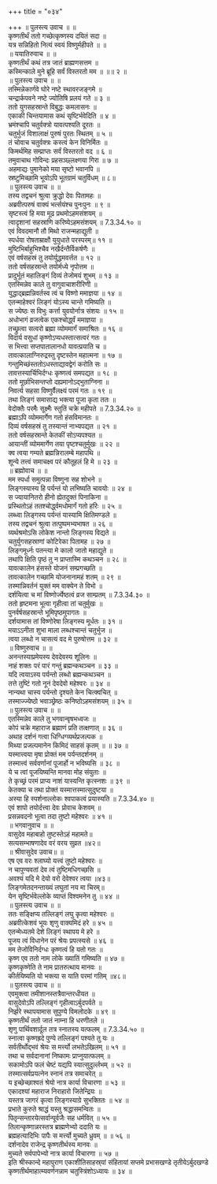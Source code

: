 +++
title = "०३४"

+++
॥ पुलस्त्य उवाच ॥ ॥  
कृष्णतीर्थं ततो गच्छेत्कृष्णस्य दयितं सदा ॥  
यत्र सन्निहितो नित्यं स्वयं विष्णुर्महीपते ॥ ॥  
॥ ययातिरुवाच ॥ ॥  
कृष्णतीर्थं कथं तत्र जातं ब्राह्मणसत्तम ॥  
कस्मिन्काले मुने ब्रूहि सर्वं विस्तरतो मम ॥ ॥॥ २ ॥  
॥ पुलस्त्य उवाच ॥ ॥  
तस्मिन्नेकार्णवे घोरे नष्टे स्थावरजङ्गमे ॥  
चन्द्रार्कपवने नष्टे ज्योतिषि प्रलयं गते ॥ ३ ॥  
ततो युगसहस्रान्ते विबुद्धः कमलासनः ॥  
एकाकी चिन्तयामास कथं सृष्टिर्भवेदिति ॥ ४ ॥  
भ्रमंश्चापि चतुर्वक्त्रो यावत्पश्यति दूरतः ॥  
चतुर्भुजं विशालाक्षं पुरुषं पुरतः स्थितम् ॥ ५ ॥  
तं चोवाच चतुर्वक्त्रः कस्त्वं केन विनिर्मितः ॥  
किमर्थमिह सम्प्राप्तः सर्वं विस्तरतो वद ॥ ६ ॥  
तमुवाचाथ गोविन्दः प्रहसञ्छ्लक्ष्णया गिरा ॥ ७ ॥  
अहमाद्यः पुमानेको मया सृष्टो भवानपि ॥  
स्रष्टुमिच्छामि भूयोऽपि भूतग्रामं चतुर्विधम् ॥ ८॥  
॥ पुलस्त्य उवाच ॥ ॥  
तस्य तद्वचनं श्रुत्वा क्रुद्धो देवः पितामहः ॥  
अब्रवीत्परुषं वाक्यं भर्त्सयंश्च पुनःपुनः ॥ ९ ॥  
सृष्टस्त्वं हि मया मूढ प्रथमोऽहमसंशयम् ॥  
त्वादृशानां सहस्राणि करिष्येऽहमसंशयम् ॥ 7.3.34.१० ॥  
एवं विवदमानौ तौ मिथो राजन्महाद्युती ॥  
स्पर्धया रोषताम्राक्षौ युयुधाते परस्परम्॥ ११ ॥  
मुष्टिभिर्बाहुभिश्चैव नखैर्दन्तैर्विकर्षणैः ॥  
एवं वर्षसहस्रं तु तयोर्युद्धमवर्त्तत ॥ १२ ॥  
ततो वर्षसहस्रान्ते तयोर्मध्ये नृपोत्तम ॥  
प्रादुर्भूतं महालिङ्गं दिव्यं तेजोमयं शुभम् ॥ १३ ॥  
एतस्मिन्नेव काले तु वागुवाचाशरीरिणी ॥  
युद्धाद्ब्रह्मन्निवर्तस्व त्वं च विष्णो ममाज्ञया ॥ १४ ॥  
एतन्माहेश्वरं लिङ्गं योऽस्य चान्ते गमिष्यति ॥  
स ज्येष्ठः स विभुः कर्त्ता युवयोर्नात्र संशयः ॥ १५ ॥  
अधोभागं व्रजत्वेक एकश्चोर्द्ध्वं ममाज्ञया ॥  
तच्छ्रुत्वा सत्वरो ब्रह्मा व्योममार्गं समाश्रितः ॥ १६ ॥  
विदार्य वसुधां कृष्णोऽप्यधस्तात्सत्वरं गतः ॥  
स भित्त्वा सप्तपातालानधो यावत्प्रयाति च ॥  
तावत्कालाग्निरुद्रस्तु दृष्टस्तेन महात्मना ॥ १७ ॥  
गन्तुमिच्छंस्ततोऽधस्ताद्यावद्वेगं करोति सः ॥  
तावत्तस्यार्चिभिर्दग्धः कृष्णत्वं समपद्यत ॥ १८ ॥  
ततो मूर्छाभिसन्तप्तो दह्यमानोऽद्भुताग्निना ॥  
निवर्त्य सहसा विष्णुर्वैलक्ष्यं परमं गतः ॥ १९ ॥  
तथा लिङ्गं समासाद्य भक्त्या पूजा कृता ततः ॥  
वेदोक्तैः परमैः सूक्ष्मैः स्तुतिं चक्रे महीपते ॥ 7.3.34.२० ॥  
ब्रह्माऽपि व्योममार्गेण गतो हंसविमानतः ॥  
दिव्यं वर्षसहस्रं तु तस्यान्तं नाभ्यपद्यत ॥ २१ ॥  
ततो वर्षसहस्रान्ते केतकीं सोऽप्यपश्यत ॥  
आयान्तीं व्योममार्गेण तया पृष्टश्चतुर्मुखः ॥ २२ ॥  
क्व त्वया गम्यते ब्रह्मन्निरालम्बे महापथि ॥  
शून्ये तत्त्वं समाचक्ष्व परं कौतूहलं हि मे ॥ २३ ॥  
॥ ब्रह्मोवाच ॥ ॥  
मम स्पर्धा समुत्पन्ना विष्णुना सह शोभने ॥  
लिङ्गस्यास्य हि पर्यन्तं यो लभिष्यति चावयोः ॥ २४ ॥  
स ज्यायानितरो हीनो ह्येतदुक्तं पिनाकिना ॥  
प्रस्थितोऽहं ततश्चोर्द्ध्वमधोमार्गं गतो हरिः ॥ २५ ॥  
लब्ध्वा लिङ्गस्य पर्यन्तं यास्यामि क्षितिमण्डले ॥  
तस्य तद्वचनं श्रुत्वा तत्पुष्पमभ्यभाषत ॥ २६ ॥  
व्यर्थश्रमोऽसि लोकेश नान्तो लिङ्गस्य विद्यते ॥  
चतुर्युगसहस्राणां कोटिरेका पितामह ॥ २७ ॥  
लिङ्गमूर्ध्नः पतन्त्या मे कालो जातो महाद्युते ॥  
तथापि क्षिति पृष्ठं तु न प्राप्तास्मि कथञ्चन ॥ २८ ॥  
यावत्कालेन हंसस्ते योजनं सम्प्रगच्छति ॥  
तावत्कालेन गच्छामि योजनानामहं शतम् ॥ २९ ॥  
तस्मान्निवर्तनं युक्तं मम वाक्येन ते विभो ॥  
दर्शयित्वा च मां विष्णोर्ज्येष्ठत्वं व्रज साम्प्रतम् ॥ 7.3.34.३० ॥  
ततो हृष्टमना भूत्वा गृहीत्वा तां चतुर्मुखः ॥  
पुनर्वर्षसहस्रान्ते भूमिपृष्ठमुपागतः ॥  
दर्शयामास तां विष्णोरेषा लिङ्गस्य मूर्धतः ॥ ३१ ॥  
मयाऽऽनीता शुभा माला लब्धश्चान्तं चतुर्भुज ॥  
त्वया लब्धो न चासत्यं वद मे पुरुषोत्तम ॥ ३२ ॥  
॥ विष्णुरुवाच ॥ ॥  
अनन्तस्याप्रमेयस्य देवदेवस्य शूलिनः ॥  
नाहं शक्तः परं पारं गन्तुं ब्रह्मन्कथञ्चन ॥ ३३ ॥  
यदि त्वयाऽस्य पर्यन्तो लब्धो ब्रह्मन्कथञ्चन ॥  
तत्ते तुष्टिं गतो नूनं देवदेवो महेश्वरः ॥ ३४ ॥  
नान्यथा चास्य पर्यन्तो दृश्यते केन चित्क्वचित् ॥  
तस्माज्ज्येष्ठो भवाञ्छ्रेष्ठः कनिष्ठोऽहमसंशयम् ॥ ३५ ॥  
॥ पुलस्त्य उवाच ॥ ॥  
एतस्मिन्नेव काले तु भगवान्वृषभध्वजः ॥  
कोपं चक्रे महाराज ब्रह्माणं प्रति तत्क्षणात् ॥ ३६ ॥  
अथाह दर्शनं गत्वा धिग्धिग्व्यर्थप्रजल्पक ॥  
मिथ्या प्रजल्पमानेन किमिदं साहसं कृतम् ॥ ॥ ३७ ॥  
यस्मात्त्वया मृषा प्रोक्तं मम पर्यन्तदर्शनम् ॥  
तस्मात्त्वं सर्ववर्णानां पूजार्हो न भविष्यसि ॥ ३८ ॥  
ये च त्वां पूजयिष्यन्ति मानवा मोह संयुताः ॥  
ते कृच्छ्रं परमं प्राप्य नाशं यास्यन्ति कृत्स्नशः ॥ ३९ ॥  
केतक्या च तथा प्रोक्तं यस्मात्तस्मात्सुदुष्टया ॥  
अस्या हि स्पर्शनाल्लोकः श्वपाकत्वं प्रयास्यति ॥ 7.3.34.४० ॥  
एवं शापो तयोर्दत्त्वा देवः प्रोवाच केशवम् ॥  
प्रसन्नवदनो भूत्वा तदा तुष्टो महेश्वरः ॥ ४१ ॥  
॥ भगवानुवाच ॥ ॥  
वासुदेव महाबाहो तुष्टस्तेऽहं महामते॥  
सत्यसम्भाषणादेव वरं वरय सुव्रत ॥४२॥  
॥ श्रीवासुदेव उवाच॥ ॥  
एष एव वरः श्लाघ्यो यत्त्वं तुष्टो महेश्वरः ॥  
न चापुण्यवतां देव त्वं तुष्टिमधिगच्छसि ॥  
अवश्यं यदि मे देयो वरो देवेश्वर त्वया ॥४३॥  
लिङ्गमेतदनन्ताख्यं लघुतां नय मा चिरम्॥  
येन सृष्टिर्भवेल्लोके व्याप्तं विश्वमनेन तु ॥ ४४ ॥  
॥ पुलस्त्य उवाच ॥ ॥  
ततः सङ्क्षिप्य तल्लिङ्गं लघु कृत्वा महेश्वरः ॥  
अब्रवीत्केशवं भूयः शृणु वाक्यमिदं हरे ॥ ४५ ॥  
एतन्मेध्यतमे देशे लिङ्गं स्थापय मे हरे ॥  
पूजय त्वं विधानेन परं श्रेयः प्रपत्स्यसे ॥ ४६ ॥  
मम तेजोविनिर्दग्धः कृष्णत्वं हि यतो गतः ॥  
कृष्ण एव ततो नाम लोके ख्यातिं गमिष्यति ॥ ४७ ॥  
कृष्णकृष्णेति ते नाम प्रातरुत्थाय मानवः ॥  
कीर्तयिष्यति यो भक्त्या स याति परमां गतिम् ॥४८॥  
॥ पुलस्त्य उवाच ॥ ॥  
एवमुक्त्वा तमीशानस्तत्रैवान्तरधीयत ॥  
वासुदेवोऽपि तल्लिङ्गं गृहीत्वाऽर्बुदपर्वते ॥  
निर्झरे स्थापयामास सुपुण्ये विमलोदके ॥ ४९ ॥  
कृष्णतीर्थं ततो जातं नाम्ना हि धरणीतले ॥  
शृणु पार्थिवशार्दूल तत्र स्नातस्य यत्फलम् ॥ 7.3.34.५० ॥  
स्नात्वा कृष्णह्रदे पुण्ये तल्लिङ्गं पश्यते तु यः ॥  
सर्वतीर्थोद्भवं श्रेयः स मर्त्त्यो लभतेऽखिलम् ॥ ५१ ॥  
तथा च सर्वदानानां निष्कामः प्राप्नुयात्फलम् ॥  
सकामोऽपि फलं चेष्टं यद्यपि स्यात्सुदुर्ल्लभम् ॥ ५२ ॥  
तस्मात्सर्वप्रयत्नेन स्नानं तत्र समाचरेत् ॥  
य इच्छेच्छाश्वतं श्रेयो नात्र कार्या विचारणा ॥ ५३ ॥  
एकादश्यां महाराज निराहारो जितेन्द्रियः ॥  
यस्तत्र जागरं कृत्वा लिङ्गस्याग्रे सुभक्तितः ॥ ५४ ॥  
प्रभाते कुरुते श्राद्धं यस्तु श्रद्धासमन्वितः ॥  
पितृन्सन्तारयेत्सर्वान्पूर्वजैः सह धर्मवित् ॥ ५५ ॥  
तिलान्कृष्णान्नरस्तत्र ब्राह्मणेभ्यो ददाति यः ॥  
ब्रह्महत्यादिभिः पापैः स मर्त्त्यो मुच्यते ध्रुवम् ॥ ॥ ५६ ॥  
दर्शनादेव राजेन्द्र कृष्णतीर्थस्य मानवः ॥  
मुच्यते सर्वपापेभ्यो नात्र कार्या विचारणा ॥ ५७ ॥  
इति श्रीस्कान्दे महापुराण एकाशीतिसाहस्र्यां संहितायां सप्तमे प्रभासखण्डे तृतीयेऽर्बुदखण्डे कृष्णतीर्थमाहात्म्यवर्णनन्नाम चतुस्त्रिंशोऽध्यायः ॥ ३४ ॥